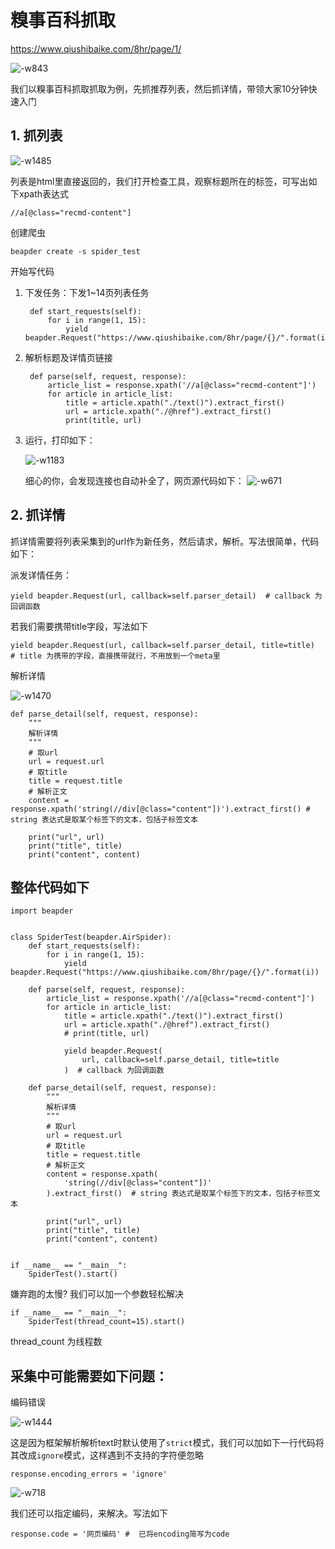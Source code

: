 

<!--
 * @Author: Boris
 * @Date: 2021-02-09 15:03:53
 * @Description:
-->

# 糗事百科抓取



https://www.qiushibaike.com/8hr/page/1/

![-w843](http://markdown-media.oss-cn-beijing.aliyuncs.com/2021/01/09/16101267651625.jpg)

我们以糗事百科抓取抓取为例，先抓推荐列表，然后抓详情，带领大家10分钟快速入门

## 1. 抓列表

![-w1485](http://markdown-media.oss-cn-beijing.aliyuncs.com/2021/01/09/16101239769142.jpg)

列表是html里直接返回的，我们打开检查工具，观察标题所在的标签，可写出如下xpath表达式

    //a[@class="recmd-content"]

创建爬虫

    beapder create -s spider_test

开始写代码

1. 下发任务：下发1~14页列表任务

        def start_requests(self):
            for i in range(1, 15):
                yield beapder.Request("https://www.qiushibaike.com/8hr/page/{}/".format(i))

1. 解析标题及详情页链接

        def parse(self, request, response):
            article_list = response.xpath('//a[@class="recmd-content"]')
            for article in article_list:
                title = article.xpath("./text()").extract_first()
                url = article.xpath("./@href").extract_first()
                print(title, url)

3. 运行，打印如下：

    ![-w1183](http://markdown-media.oss-cn-beijing.aliyuncs.com/2021/01/09/16101251846542.jpg)

    细心的你，会发现连接也自动补全了，网页源代码如下：
    ![-w671](http://markdown-media.oss-cn-beijing.aliyuncs.com/2021/01/09/16101252789007.jpg)

## 2. 抓详情

抓详情需要将列表采集到的url作为新任务，然后请求，解析。写法很简单，代码如下：

派发详情任务：

    yield beapder.Request(url, callback=self.parser_detail)  # callback 为回调函数

若我们需要携带title字段，写法如下

    yield beapder.Request(url, callback=self.parser_detail, title=title)  # title 为携带的字段，直接携带就行，不用放到一个meta里

解析详情

![-w1470](http://markdown-media.oss-cn-beijing.aliyuncs.com/2021/01/09/16101256627827.jpg)

    def parse_detail(self, request, response):
        """
        解析详情
        """
        # 取url
        url = request.url
        # 取title
        title = request.title
        # 解析正文
        content = response.xpath('string(//div[@class="content"])').extract_first() # string 表达式是取某个标签下的文本，包括子标签文本

        print("url", url)
        print("title", title)
        print("content", content)

## 整体代码如下


    import beapder


    class SpiderTest(beapder.AirSpider):
        def start_requests(self):
            for i in range(1, 15):
                yield beapder.Request("https://www.qiushibaike.com/8hr/page/{}/".format(i))

        def parse(self, request, response):
            article_list = response.xpath('//a[@class="recmd-content"]')
            for article in article_list:
                title = article.xpath("./text()").extract_first()
                url = article.xpath("./@href").extract_first()
                # print(title, url)

                yield beapder.Request(
                    url, callback=self.parse_detail, title=title
                )  # callback 为回调函数

        def parse_detail(self, request, response):
            """
            解析详情
            """
            # 取url
            url = request.url
            # 取title
            title = request.title
            # 解析正文
            content = response.xpath(
                'string(//div[@class="content"])'
            ).extract_first()  # string 表达式是取某个标签下的文本，包括子标签文本

            print("url", url)
            print("title", title)
            print("content", content)


    if __name__ == "__main__":
        SpiderTest().start()

嫌弃跑的太慢? 我们可以加一个参数轻松解决


    if __name__ == "__main__":
        SpiderTest(thread_count=15).start()

thread_count 为线程数


## 采集中可能需要如下问题：

编码错误

![-w1444](http://markdown-media.oss-cn-beijing.aliyuncs.com/2021/01/09/16101262462057.jpg)

这是因为框架解析解析text时默认使用了`strict`模式，我们可以加如下一行代码将其改成`ignore`模式，这样遇到不支持的字符便忽略

    response.encoding_errors = 'ignore'

![-w718](http://markdown-media.oss-cn-beijing.aliyuncs.com/2021/03/17/16159888418946.jpg)


我们还可以指定编码，来解决。写法如下

    response.code = '网页编码' #  已将encoding简写为code

